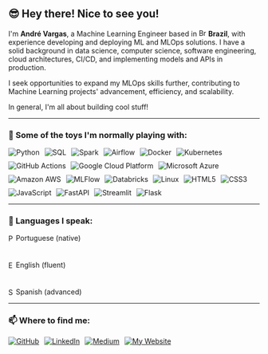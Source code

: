 ## 😎 Hey there! Nice to see you!

I'm **André Vargas**, a Machine Learning Engineer based in <img src="https://cdn.countryflags.com/thumbs/brazil/flag-round-250.png" alt="Brazil" width="15px" height="15px"/> **Brazil**, with experience developing and deploying ML and MLOps solutions. I have a solid background in data science, computer science, software engineering, cloud architectures, CI/CD, and implementing models and APIs in production. 

I seek opportunities to expand my MLOps skills further, contributing to Machine Learning projects' advancement, efficiency, and scalability.

In general, I'm all about building cool stuff!

---

### 🔭 Some of the toys I'm normally playing with:

<div style="display: flex; flex-wrap: wrap; gap: 10px;">
    <img src="https://img.shields.io/badge/Python-3776AB?style=for-the-badge&logo=python&logoColor=white" alt="Python" />
    <img src="https://img.shields.io/badge/SQL-4169E1?style=for-the-badge&logo=sql&logoColor=white" alt="SQL" />
    <img src="https://img.shields.io/badge/Spark-E25A1C?style=for-the-badge&logo=apachespark&logoColor=white" alt="Spark" />
    <img src="https://img.shields.io/badge/Airflow-017CEE?style=for-the-badge&logo=apacheairflow&logoColor=white" alt="Airflow" />
    <img src="https://img.shields.io/badge/Docker-2496ED?style=for-the-badge&logo=docker&logoColor=white" alt="Docker" />
    <img src="https://img.shields.io/badge/Kubernetes-326CE5?style=for-the-badge&logo=kubernetes&logoColor=white" alt="Kubernetes" />
    <img src="https://img.shields.io/badge/GitHub_Actions-2088FF?style=for-the-badge&logo=github-actions&logoColor=white" alt="GitHub Actions" />
    <img src="https://img.shields.io/badge/Google_Cloud_Platform-4285F4?style=for-the-badge&logo=google-cloud&logoColor=white" alt="Google Cloud Platform" />
    <img src="https://img.shields.io/badge/Microsoft_Azure-0078D4?style=for-the-badge&logo=microsoft-azure&logoColor=white" alt="Microsoft Azure" />
    <img src="https://img.shields.io/badge/Amazon_AWS-232F3E?style=for-the-badge&logo=amazon-aws&logoColor=white" alt="Amazon AWS" />
    <img src="https://img.shields.io/badge/MLFlow-0194E2?style=for-the-badge&logo=mlflow&logoColor=white" alt="MLFlow" />
    <img src="https://img.shields.io/badge/Databricks-FF3621?style=for-the-badge&logo=databricks&logoColor=white" alt="Databricks" />
    <img src="https://img.shields.io/badge/Linux-FCC624?style=for-the-badge&logo=linux&logoColor=black" alt="Linux" />
    <img src="https://img.shields.io/badge/HTML5-E34F26?style=for-the-badge&logo=html5&logoColor=white" alt="HTML5" />
    <img src="https://img.shields.io/badge/CSS3-1572B6?style=for-the-badge&logo=css3&logoColor=white" alt="CSS3" />
    <img src="https://img.shields.io/badge/JavaScript-F7DF1E?style=for-the-badge&logo=javascript&logoColor=black" alt="JavaScript" />
    <img src="https://img.shields.io/badge/FastAPI-009688?style=for-the-badge&logo=fastapi&logoColor=white" alt="FastAPI" />
    <img src="https://img.shields.io/badge/Streamlit-FF4B4B?style=for-the-badge&logo=streamlit&logoColor=white" alt="Streamlit" />
    <img src="https://img.shields.io/badge/Flask-000000?style=for-the-badge&logo=flask&logoColor=white" alt="Flask" />
</div>

---

### 💬 Languages I speak:

<div style="display: flex; flex-direction: column; gap: 10px;">
  <span style="display: flex; align-items: center;">
    <img src="https://cdn.countryflags.com/thumbs/brazil/flag-round-250.png" alt="Portuguese" width="15px" height="15px"/> Portuguese (native)
  </span><br>
  <span style="display: flex; align-items: center;">
    <img src="https://cdn.countryflags.com/thumbs/united-kingdom/flag-round-250.png" alt="English" width="15px" height="15px"/> English (fluent)
  </span><br>
  <span style="display: flex; align-items: center;">
    <img src="https://cdn.countryflags.com/thumbs/spain/flag-round-250.png" alt="Spanish" width="15px" height="15px"/> Spanish (advanced)
  </span>
</div>


---

### 📫 Where to find me:

<div style="display: flex; gap: 10px;">
  <a href="https://github.com/andrevargas22" target="_blank">
    <img src="https://img.shields.io/badge/GitHub-181717?style=for-the-badge&logo=github&logoColor=white" alt="GitHub" />
  </a>
  <a href="https://www.linkedin.com/in/andrevargas22" target="_blank">
    <img src="https://img.shields.io/badge/LinkedIn-0077B5?style=for-the-badge&logo=linkedin&logoColor=white" alt="LinkedIn" />
  </a>
  <a href="https://medium.com/@andrevargas22" target="_blank">
    <img src="https://img.shields.io/badge/Medium-12100E?style=for-the-badge&logo=medium&logoColor=white" alt="Medium" />
  </a>
  <a href="https://andrevargas.com.br" target="_blank">
    <img src="https://img.shields.io/badge/My%20Website-4285F4?style=for-the-badge&logo=google-chrome&logoColor=white" alt="My Website" />
  </a>
</div>
